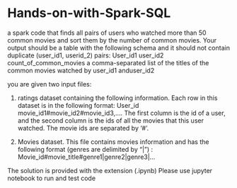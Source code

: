 # Hands-on-with-Spark-SQL

 a spark code that finds all pairs of users who watched more than 50 common movies and sort them by the number of common movies. Your output should be a table with the following schema and it should not contain duplicate (user_id1, userid_2) pairs: User_id1 user_id2 count_of_common_movies a comma-separated list of the titles of the common movies watched by user_id1 anduser_id2 


 you are given two input files: 
1. ratings dataset containing the following information. Each row in this dataset is in the following format:
User_id movie_id1#movie_id2#movie_id3,…. 
The first column is the id of a user, and the second column is the ids of all the movies that this user watched. The movie ids are separated by ‘#’. 


2. Movies dataset. This file contains movies information and has the following format (genres are delimited by “|”) :
Movie_id#movie_title#genre1|genre2|genre3|…


The solution is provided with the extension (.ipynb) Please use jupyter notebook to run and test code
